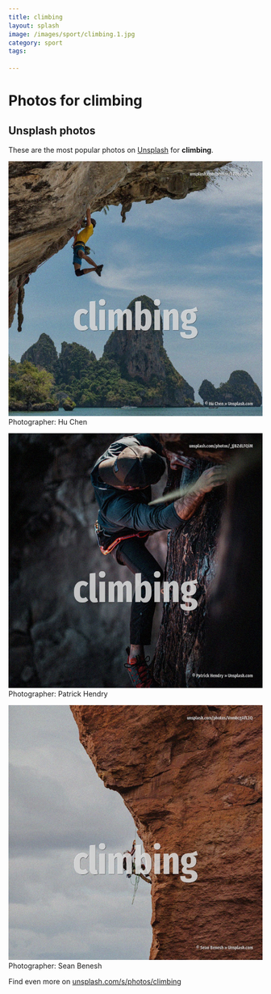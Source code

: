 ```yaml
---
title: climbing
layout: splash
image: /images/sport/climbing.1.jpg
category: sport
tags:

---
```

# Photos for climbing
 
## Unsplash photos
These are the most popular photos on [Unsplash](https://unsplash.com) for **climbing**.
 
![climbing](/images/sport/climbing.1.jpg)
Photographer:  Hu Chen
 
![climbing](/images/sport/climbing.2.jpg)
Photographer:  Patrick Hendry
 
![climbing](/images/sport/climbing.3.jpg)
Photographer:  Sean Benesh
 
Find even more on [unsplash.com/s/photos/climbing](https://unsplash.com/s/photos/climbing)
 
